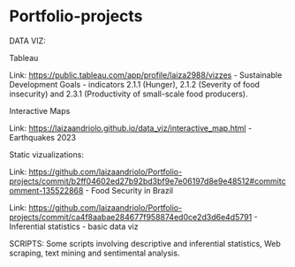 # Portfolio-projects

DATA VIZ:

Tableau  

Link: https://public.tableau.com/app/profile/laiza2988/vizzes -
Sustainable Development Goals - indicators 2.1.1 (Hunger), 2.1.2 (Severity of food insecurity) and 2.3.1 (Productivity of small-scale food producers).

Interactive Maps

Link: https://laizaandriolo.github.io/data_viz/interactive_map.html -
Earthquakes 2023 

Static vizualizations:

Link: https://github.com/laizaandriolo/Portfolio-projects/commit/b2ff04602ed27b92bd3bf9e7e06197d8e9e48512#commitcomment-135522868 -
Food Security in Brazil 

Link: https://github.com/laizaandriolo/Portfolio-projects/commit/ca4f8aabae284677f958874ed0ce2d3d6e4d5791 -
Inferential statistics - basic data viz

SCRIPTS:
Some scripts involving descriptive and inferential statistics, Web scraping, text mining and sentimental analysis.

